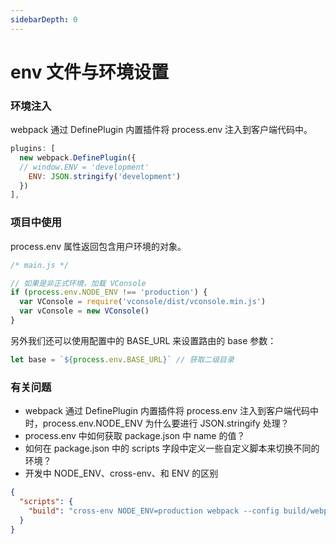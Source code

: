 ```yaml
---
sidebarDepth: 0
---
```


# env 文件与环境设置

### 环境注入

webpack 通过 DefinePlugin 内置插件将 process.env 注入到客户端代码中。

```js
plugins: [
  new webpack.DefinePlugin({
  // window.ENV = 'development'
    ENV: JSON.stringify('development')
  })
],
```

### 项目中使用

process.env 属性返回包含用户环境的对象。

```js
/* main.js */

// 如果是非正式环境，加载 VConsole
if (process.env.NODE_ENV !== 'production') {
  var VConsole = require('vconsole/dist/vconsole.min.js')
  var vConsole = new VConsole()
}
```

另外我们还可以使用配置中的 BASE_URL 来设置路由的 base 参数：

```js
let base = `${process.env.BASE_URL}` // 获取二级目录
```

### 有关问题

- webpack 通过 DefinePlugin 内置插件将 process.env 注入到客户端代码中时，process.env.NODE_ENV 为什么要进行 JSON.stringify 处理？
- process.env 中如何获取 package.json 中 name 的值？
- 如何在 package.json 中的 scripts 字段中定义一些自定义脚本来切换不同的环境？
- 开发中 NODE_ENV、cross-env、和 ENV 的区别

```json
{
  "scripts": {
    "build": "cross-env NODE_ENV=production webpack --config build/webpack.config.js"
  }
}
```
